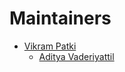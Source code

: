 # Maintainers

- [Vikram Patki](https://github.com/patkivikram)
  - [Aditya Vaderiyattil](https://github.com/appu1232)